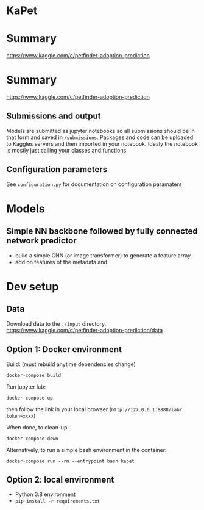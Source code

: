 KaPet
====

# Summary
https://www.kaggle.com/c/petfinder-adoption-prediction

# Summary
https://www.kaggle.com/c/petfinder-adoption-prediction

## Submissions and output
Models are submitted as jupyter notebooks so all submissions should be in that form and saved in `/submissions`. 
Packages and code can be uploaded to Kaggles servers and then imported in your notebook.
Idealy the notebook is mostly just calling your classes and functions

## Configuration parameters
See `configuration.py` for documentation on configuration paramaters

# Models

## Simple NN backbone followed by fully connected network predictor
- build a simple CNN (or image transformer) to generate a feature array. 
- add on features of the metadata and 

# Dev setup
## Data
Download data to the `./input` directory.
https://www.kaggle.com/c/petfinder-adoption-prediction/data

## Option 1: Docker environment
 Build: (must rebuild anytime dependencies change)
```shell
docker-compose build
```

Run jupyter lab:
```shell
docker-compose up 
```
then follow the link in your local browser (`http://127.0.0.1:8888/lab?token=xxxx`) 

When done, to clean-up:
```shell
docker-compose down
```

Alternatively, to run a simple bash environment in the container:
```shell
docker-compose run --rm --entrypoint bash kapet  
```

## Option 2: local environment
- Python 3.8 environment
- `pip install -r requirements.txt`
